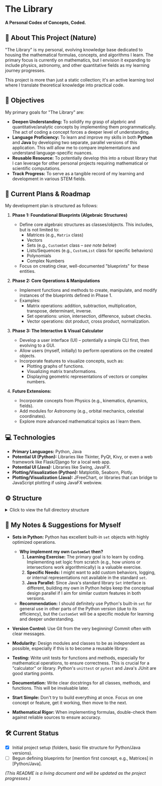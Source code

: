 # The Library

**A Personal Codex of Concepts, Coded.**

## 📖 About This Project (Nature)

"The Library" is my personal, evolving knowledge base dedicated to housing the mathematical formulas, concepts, and algorithms I learn. The primary focus is currently on mathematics, but I envision it expanding to include physics, astronomy, and other quantitative fields as my learning journey progresses.

This project is more than just a static collection; it's an active learning tool where I translate theoretical knowledge into practical code.

## 🎯 Objectives

My primary goals for "The Library" are:

*   **Deepen Understanding:** To solidify my grasp of algebric and quantitative/analytic concepts by implementing them programmatically. The act of coding a concept forces a deeper level of understanding.
*   **Language Proficiency:** To learn and improve my skills in both **Python** and **Java** by developing two separate, parallel versions of this application. This will allow me to compare implementations and understand language-specific nuances.
*   **Reusable Resource:** To potentially develop this into a robust library that I can leverage for other personal projects requiring mathematical or scientific computations.
*   **Track Progress:** To serve as a tangible record of my learning and development in various STEM fields.

## 🚀 Current Plans & Roadmap

My development plan is structured as follows:

1.  **Phase 1: Foundational Blueprints (Algebraic Structures)**
    *   Define core algebraic structures as classes/objects. This includes, but is not limited to:
        *   Matrices (e.g., `Matrix` class)
        *   Vectors
        *   Sets (e.g., `CustomSet` class – *see note below*)
        *   Lists/Sequences (e.g., `CustomList` class for specific behaviors)
        *   Polynomials
        *   Complex Numbers
    *   Focus on creating clear, well-documented "blueprints" for these entities.

2.  **Phase 2: Core Operations & Manipulations**
    *   Implement functions and methods to create, manipulate, and modify instances of the blueprints defined in Phase 1.
    *   Examples:
        *   Matrix operations: addition, subtraction, multiplication, transpose, determinant, inverse.
        *   Set operations: union, intersection, difference, subset checks.
        *   Vector operations: dot product, cross product, normalization.

3.  **Phase 3: The Interactive & Visual Calculator**
    *   Develop a user interface (UI) – potentially a simple CLI first, then evolving to a GUI.
    *   Allow users (myself, initially) to perform operations on the created objects.
    *   Incorporate features to visualize concepts, such as:
        *   Plotting graphs of functions.
        *   Visualizing matrix transformations.
        *   Displaying geometric representations of vectors or complex numbers.

4.  **Future Extensions:**
    *   Incorporate concepts from Physics (e.g., kinematics, dynamics, fields).
    *   Add modules for Astronomy (e.g., orbital mechanics, celestial coordinates).
    *   Explore more advanced mathematical topics as I learn them.

## 💻 Technologies

*   **Primary Languages:** Python, Java
*   **Potential UI (Python):** Libraries like Tkinter, PyQt, Kivy, or even a web framework like Flask/Django for a local web app.
*   **Potential UI (Java):** Libraries like Swing, JavaFX.
*   **Plotting/Visualization (Python):** Matplotlib, Seaborn, Plotly.
*   **Plotting/Visualization (Java):** JFreeChart, or libraries that can bridge to JavaScript plotting if using JavaFX webview.

## ⚙ Structure

<details>
<summary>Click to view the full directory structure</summary>

    
    TheLibrary/
    ├── .gitignore
    ├── LICENSE                                        # MIT probably ?
    └── README.md

    └── src/
        ├── python/
        │   ├── __main__.py
        │   ├── requirements.txt
        │   ├── tests/
        │   │   ├── __init__.py
        │   │   ├── mathematics/
        │   │   │   ├── __init__.py
        │   │   │   ├── foundations/
        │   │   │   │   └── test_number_theory.py
        │   │   │   └── algebra/
        │   │   │       ├── test_polynomial.py
        │   │   │       └── linear_algebra/
        │   │   │           ├── test_vector.py
        │   │   │           └── test_matrix.py
        │   │
        │   └── lib/
        │       ├── __init__.py
        │       │
        │       ├── mathematics/                      # Section: Mathematics
        │       │   ├── __init__.py
        │       │   │
        │       │   ├── foundations/                  # Shelf 1: Foundations
        │       │   │   ├── __init__.py
        │       │   │   ├── set_theory.py
        │       │   │   ├── combinatorics.py
        │       │   │   └── number_theory.py
        │       │   │
        │       │   ├── algebra/                      # Shelf 2: Algebra
        │       │   │   ├── __init__.py
        │       │   │   ├── abstract_structures.py
        │       │   │   ├── polynomials.py
        │       │   │   └── linear_algebra/
        │       │   │       ├── __init__.py
        │       │   │       ├── vector.py
        │       │   │       ├── matrix.py
        │       │   │       └── determinant.py
        │       │   │
        │       │   ├── analysis/                     # Shelf 3: Analysis
        │       │   │   ├── __init__.py
        │       │   │   ├── sequences_and_series.py
        │       │   │   ├── calculus.py
        │       │   │   └── differential_equations.py
        │       │   │
        │       │   └── geometry/                     # Shelf 4: Geometry
        │       │       ├── __init__.py
        │       │       └── euclidean_space.py
        │       │
        │       └── physics/                          # Section: Physics (Ready for future expansion)
        │           ├── __init__.py
        │           └── mechanics/
        │               ├── __init__.py
        │               └── kinematics.py
        │
        └── java/
            ├── pom.xml
            └── src/
                ├── main/
                │   └── java/
                │       └── com/socrateingenieour/thelibrary/
                │           ├── Main.java
                │           │
                │           ├── mathematics/                  # Section: Mathematics
                │           │   ├── package-info.java
                │           │   │
                │           │   ├── foundations/              # Shelf 1: Foundations
                │           │   │   ├── package-info.java
                │           │   │   ├── SetTheory.java
                │           │   │   └── NumberTheory.java
                │           │   │
                │           │   ├── algebra/                  # Shelf 2: Algebra
                │           │   │   ├── package-info.java
                │           │   │   ├── abstract_structures/
                │           │   │   │    ├── package-info.java
                │           │   │   │    ├── Group.java
                │           │   │   │    └── Ring.java
                │           │   │   ├── Polynomial.java
                │           │   │   └── linear_algebra/
                │           │   │       ├── package-info.java
                │           │   │       ├── Vector.java
                │           │   │       ├── Matrix.java
                │           │   │       └── Determinant.java
                │           │   │
                │           │   ├── analysis/                 # Shelf 3: Analysis
                │           │   │   ├── package-info.java
                │           │   │   ├── Sequence.java
                │           │   │   ├── Calculus.java
                │           │   │   └── DifferentialEquation.java
                │           │   │
                │           │   └── geometry/                 # Shelf 4: Geometry
                │           │       ├── package-info.java
                │           │       └── EuclideanSpace.java
                │           │
                │           └── physics/                      # Section: Physics (Ready)
                │               ├── package-info.java
                │               └── mechanics/
                │                   ├── package-info.java
                │                   └── Kinematics.java
                │
                └── test/
                    └── java/
                        └── com/socrateingenieour/thelibrary/
                            └── mathematics/
                                └── algebra/
                                    └── linear_algebra/
                                        ├── VectorTest.java
                                        └── MatrixTest.java
    
</details>




## 📝 My Notes & Suggestions for Myself

*   **Sets in Python:** Python has excellent built-in `set` objects with highly optimized operations.
    *   **Why implement my own `CustomSet` then?**
        1.  **Learning Exercise:** The primary goal is to learn by coding. Implementing set logic from scratch (e.g., how unions or intersections work algorithmically) is a valuable exercise.
        2.  **Specific Needs:** I might want to add custom behaviors, logging, or internal representations not available in the standard `set`.
        3.  **Java Parallel:** Since Java's standard library `Set` interface is different, building my own in Python helps keep the conceptual design parallel if I aim for similar custom features in both versions.
    *   **Recommendation:** I should definitely use Python's built-in `set` for general use in other parts of the Python version (due to its efficiency), but the `CustomSet` will be a specific module for learning and deeper understanding.

*   **Version Control:** Use Git from the very beginning! Commit often with clear messages.
*   **Modularity:** Design modules and classes to be as independent as possible, especially if this is to become a reusable library.
*   **Testing:** Write unit tests for functions and methods, especially for mathematical operations, to ensure correctness. This is crucial for a "calculator" or library. Python's `unittest` or `pytest` and Java's JUnit are good starting points.
*   **Documentation:** Write clear docstrings for all classes, methods, and functions. This will be invaluable later.
*   **Start Simple:** Don't try to build everything at once. Focus on one concept or feature, get it working, then move to the next.
*   **Mathematical Rigor:** When implementing formulas, double-check them against reliable sources to ensure accuracy.

## 🛠️ Current Status

*   [x] Initial project setup (folders, basic file structure for Python/Java versions).
*   [ ] Begun defining blueprints for [mention first concept, e.g., Matrices] in [Python/Java].

*(This README is a living document and will be updated as the project progresses.)*